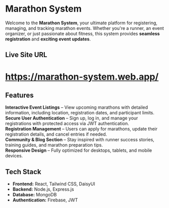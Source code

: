 # **Marathon System**

Welcome to the **Marathon System**, your ultimate platform for registering, managing, and tracking marathon events. Whether you're a runner, an event organizer, or just passionate about fitness, this system provides **seamless registration** and **exciting event updates**.

## **Live Site URL**
# https://marathon-system.web.app/  

## **Features**
**Interactive Event Listings** – View upcoming marathons with detailed information, including location, registration dates, and participant limits.  
 **Secure User Authentication** – Sign up, log in, and manage your registrations with protected access via JWT authentication.   
 **Registration Management** – Users can apply for marathons, update their registration details, and cancel entries if needed.  
 **Community & Blog Section** – Stay inspired with runner success stories, training guides, and marathon preparation tips.  
 **Responsive Design** – Fully optimized for desktops, tablets, and mobile devices.

## **Tech Stack**
- **Frontend:** React, Tailwind CSS, DaisyUI  
- **Backend:** Node.js, Express.js  
- **Database:** MongoDB  
- **Authentication:** Firebase, JWT  


